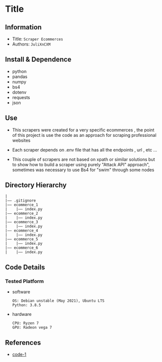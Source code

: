 Title
===
## Information
- Title:  `Scraper Ecommerces`
- Authors:  `JuliXnCXM`

## Install & Dependence
- python
- pandas
- numpy
- bs4
- dotenv
- requests
- json

## Use

- This scrapers were created for a very specific ecommerces , the point of this project is use the code as an approach for scraping professional websites

- Each scraper depends on .env file that has all the endpoints , url , etc ...

- This couple of scrapers are not based on xpath or similar solutions but to show how to build a scraper using purely "Attack API" approach", sometimes was necessary to use Bs4 for "swim" through some nodes

## Directory Hierarchy
```
|
|—— .gitignore
|—— ecommerce_1
|    |—— index.py
|—— ecommerce_2
|    |—— index.py
|—— ecommerce_3
|    |—— index.py
|—— ecommerce_4
|    |—— index.py
|—— ecommerce_5
|    |—— index.py
|—— ecommerce_6
|    |—— index.py
```
## Code Details
### Tested Platform
- software
  ```
  OS: Debian unstable (May 2021), Ubuntu LTS
  Python: 3.8.5
  ```
- hardware
  ```
  CPU: Ryzen 7
  GPU: Radeon vega 7
  ```
## References
- [code-1](https://github.com/JuliXnCXm/)
  
